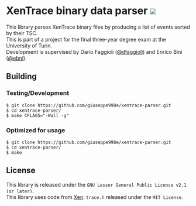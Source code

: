 # XenTrace binary data parser [![](https://img.shields.io/github/v/tag/giuseppe998e/xentrace-parser?style=flat-square)](https://github.com/giuseppe998e/xentrace-parser/tags)
This library parses XenTrace binary files by producing a list of events sorted by their TSC.  
This is part of a project for the final three-year degree exam at the University of Turin.  
Development is supervised by Dario Faggioli ([@dfaggioli](https://github.com/dfaggioli)) and Enrico Bini ([@ebni](https://github.com/ebni)).

## Building
### Testing/Development
```shell
$ git clone https://github.com/giuseppe998e/xentrace-parser.git
$ cd xentrace-parser/
$ make CFLAGS="-Wall -g"
```

### Optimized for usage
```shell
$ git clone https://github.com/giuseppe998e/xentrace-parser.git
$ cd xentrace-parser/
$ make
```

## License
This library is released under the `GNU Lesser General Public License v2.1 (or later)`.  
This library uses code from [Xen](https://xenbits.xen.org/gitweb/?p=xen.git;a=summary): `trace.h` released under the `MIT License`.